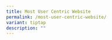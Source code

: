 ```yaml
---
title: Most User Centric Website
permalink: /most-user-centric-website/
variant: tiptap
description: ""
---
```

